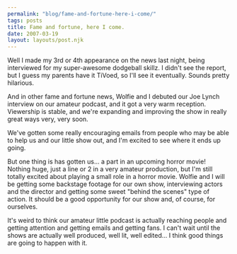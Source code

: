 ```yaml
---
permalink: "blog/fame-and-fortune-here-i-come/"
tags: posts
title: Fame and fortune, here I come.
date: 2007-03-19
layout: layouts/post.njk
---
```


Well I made my 3rd or 4th appearance on the news last night, being interviewed for my super-awesome dodgeball skillz. I didn't see the report, but I guess my parents have it TiVoed, so I'll see it eventually. Sounds pretty hilarious.

And in other fame and fortune news, Wolfie and I debuted our Joe Lynch interview on our amateur podcast, and it got a very warm reception. Viewership is stable, and we're expanding and improving the show in really great ways very, very soon.

We've gotten some really encouraging emails from people who may be able to help us and our little show out, and I'm excited to see where it ends up going.

But one thing is has gotten us... a part in an upcoming horror movie! Nothing huge, just a line or 2 in a very amateur production, but I'm still totally excited about playing a small role in a horror movie. Wolfie and I will be getting some backstage footage for our own show, interviewing actors and the director and getting some sweet "behind the scenes" type of action. It should be a good opportunity for our show and, of course, for ourselves. 

It's weird to think our amateur little podcast is actually reaching people and getting attention and getting emails and getting fans. I can't wait until the shows are actually well produced, well lit, well edited... I think good things are going to happen with it.